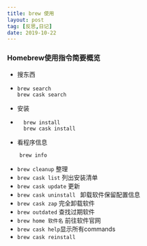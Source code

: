 ```yaml
---
title: brew 使用
layout: post
tag: [反思,日记]
date: 2019-10-22
---
```


### Homebrew使用指令简要概览

* 搜东西
* ```
  brew search
  brew cask search
  ```

* 安装
* ```
	brew install
	brew cask install
	```
* 看程序信息
```
	brew info 
```
* `brew cleanup` 整理
* `brew cask list` 列出安装清单
* `brew cask update` 更新
* `brew cask uninstall ` 卸载软件保留配置信息
* `brew cask zap` 完全卸载软件
* `brew outdated` 查找过期软件
* `brew home 软件名` 前往软件官网
* `brew cask help`显示所有commands
* `brew cask reinstall`

